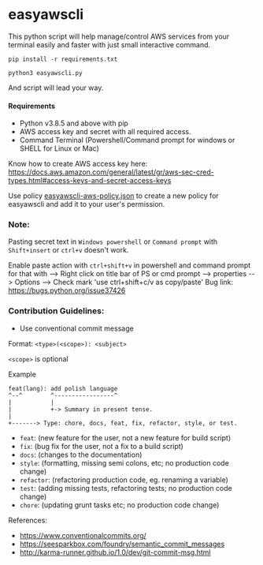 # easyawscli

This python script will help manage/control AWS services from your terminal easily and faster with just small interactive command.

```pip install -r requirements.txt```

```python3 easyawscli.py```

And script will lead your way. 



#### Requirements

- Python v3.8.5 and above with pip
- AWS access key and secret with all required access.
- Command Terminal (Powershell/Command prompt for windows or SHELL for Linux or Mac)

Know how to create AWS access key here: https://docs.aws.amazon.com/general/latest/gr/aws-sec-cred-types.html#access-keys-and-secret-access-keys

Use policy [easyawscli-aws-policy.json](easyawscli-aws-policy.json) to create a new policy for easyawscli and 
add it to your user's permission.

### Note:

Pasting secret text in `Windows powershell` or `Command prompt` with `Shift+insert` or `ctrl+v` doesn't work.

Enable paste action with `ctrl+shift+v` in powershell and command prompt for that with --> Right click on title bar of PS or cmd prompt --> properties --> Options --> Check mark 'use ctrl+shift+c/v as copy/paste'
Bug link: https://bugs.python.org/issue37426


### Contribution Guidelines:

- Use conventional commit message

Format: `<type>(<scope>): <subject>`

`<scope>` is optional

Example

```
feat(lang): add polish language
^--^        ^-----------------^
|           |
|           +-> Summary in present tense.
|
+-------> Type: chore, docs, feat, fix, refactor, style, or test.
```

- `feat`: (new feature for the user, not a new feature for build script)
- `fix`: (bug fix for the user, not a fix to a build script)
- `docs`: (changes to the documentation)
- `style`: (formatting, missing semi colons, etc; no production code change)
- `refactor`: (refactoring production code, eg. renaming a variable)
- `test`: (adding missing tests, refactoring tests; no production code change)
- `chore`: (updating grunt tasks etc; no production code change)

References:

- https://www.conventionalcommits.org/
- https://seesparkbox.com/foundry/semantic_commit_messages
- http://karma-runner.github.io/1.0/dev/git-commit-msg.html